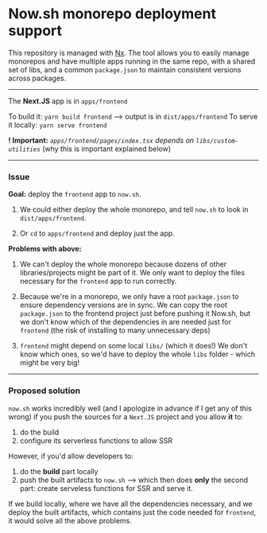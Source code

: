 # Now.sh monorepo deployment support

This repository is managed with [Nx](https://nx.dev/). The tool allows you to easily manage monorepos and have multiple apps running in the same repo, with a shared set of libs, and a common `package.json` to maintain consistent versions across packages.

---

The **Next.JS** app is in `apps/frontend`

To build it: `yarn build frontend` --> output is in `dist/apps/frontend`
To serve it locally: `yarn serve frontend`

**! Important:** _`apps/frontend/pages/index.tsx` depends on `libs/custom-utilities`_ (why this is important explained below)

---

### Issue

**Goal:** deploy the `frontend` app to `now.sh`.

1. We could either deploy the whole monorepo, and tell `now.sh` to look in `dist/apps/frontend`.

2. Or `cd` to `apps/frontend` and deploy just the app.

**Problems with above:**

1. We can't deploy the whole monorepo because dozens of other libraries/projects might be part of it. We only want to deploy the files necessary for the `frontend` app to run correctly.

2. Because we're in a monorepo, we only have a root `package.json` to ensure dependency versions are in sync. We can copy the root `package.json` to the frontend project just before pushing it Now.sh, but we don't know which of the dependencies in are needed just for `frontend` (the risk of installing to many unnecessary deps)

3. `frontend` might depend on some local `libs/` (which it does!) We don't know which ones, so we'd have to deploy the whole `libs` folder - which might be very big!

---

### Proposed solution

`now.sh` works incredibly well (and I apologize in advance if I get any of this wrong) if you push the sources for a `Next.JS` project and you allow **it** to:

1. do the build
2. configure its serverless functions to allow SSR

However, if you'd allow developers to:

1. do the **build** part locally
2. push the built artifacts to `now.sh` --> which then does **only** the second part: create serveless functions for SSR and serve it.

If we build locally, where we have all the dependencies necessary, and we deploy the built artifacts, which contains just the code needed for `frontend`, it would solve all the above problems.
